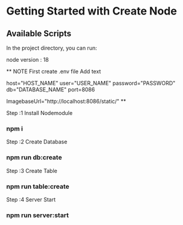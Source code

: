 # Getting Started with Create Node

## Available Scripts

In the project directory, you can run:

node version : 18

** NOTE
First create .env file 
Add text

host="HOST_NAME"
user="USER_NAME"
password="PASSWORD"
db="DATABASE_NAME"
port=8086

ImagebaseUrl="http://localhost:8086/static/"
**


Step :1
Install Nodemodule
### npm i

Step :2
Create Database 
### npm run db:create

Step :3
Create Table
### npm run table:create


Step :4
Server Start 
### npm run server:start